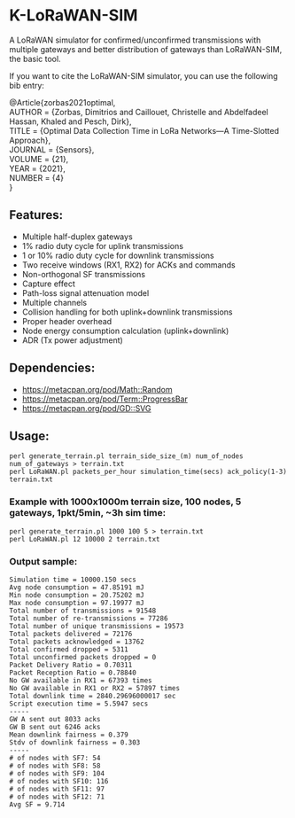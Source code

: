 # K-LoRaWAN-SIM
A LoRaWAN simulator for confirmed/unconfirmed transmissions with multiple gateways and better distribution of gateways than LoRaWAN-SIM, the basic tool.

If you want to cite the LoRaWAN-SIM simulator, you can use the following bib entry:

@Article{zorbas2021optimal,  
  AUTHOR = {Zorbas, Dimitrios and Caillouet, Christelle and Abdelfadeel Hassan, Khaled and Pesch, Dirk},  
  TITLE = {Optimal Data Collection Time in LoRa Networks—A Time-Slotted Approach},  
  JOURNAL = {Sensors},  
  VOLUME = {21},  
  YEAR = {2021},  
  NUMBER = {4}  
}

## Features:
- Multiple half-duplex gateways
- 1% radio duty cycle for uplink transmissions
- 1 or 10% radio duty cycle for downlink transmissions
- Two receive windows (RX1, RX2) for ACKs and commands
- Non-orthogonal SF transmissions
- Capture effect
- Path-loss signal attenuation model
- Multiple channels
- Collision handling for both uplink+downlink transmissions
- Proper header overhead
- Node energy consumption calculation (uplink+downlink)
- ADR (Tx power adjustment)

## Dependencies:
- https://metacpan.org/pod/Math::Random
- https://metacpan.org/pod/Term::ProgressBar
- https://metacpan.org/pod/GD::SVG

## Usage:
```
perl generate_terrain.pl terrain_side_size_(m) num_of_nodes num_of_gateways > terrain.txt
perl LoRaWAN.pl packets_per_hour simulation_time(secs) ack_policy(1-3) terrain.txt
```

### Example with 1000x1000m terrain size, 100 nodes, 5 gateways, 1pkt/5min, ~3h sim time:
```
perl generate_terrain.pl 1000 100 5 > terrain.txt
perl LoRaWAN.pl 12 10000 2 terrain.txt
```

### Output sample:  
```
Simulation time = 10000.150 secs
Avg node consumption = 47.85191 mJ
Min node consumption = 20.75202 mJ
Max node consumption = 97.19977 mJ
Total number of transmissions = 91548
Total number of re-transmissions = 77286
Total number of unique transmissions = 19573
Total packets delivered = 72176
Total packets acknowledged = 13762
Total confirmed dropped = 5311
Total unconfirmed packets dropped = 0
Packet Delivery Ratio = 0.70311
Packet Reception Ratio = 0.78840
No GW available in RX1 = 67393 times
No GW available in RX1 or RX2 = 57897 times
Total downlink time = 2840.29696000017 sec
Script execution time = 5.5947 secs
-----
GW A sent out 8033 acks
GW B sent out 6246 acks
Mean downlink fairness = 0.379
Stdv of downlink fairness = 0.303
-----
# of nodes with SF7: 54
# of nodes with SF8: 58
# of nodes with SF9: 104
# of nodes with SF10: 116
# of nodes with SF11: 97
# of nodes with SF12: 71
Avg SF = 9.714
````
